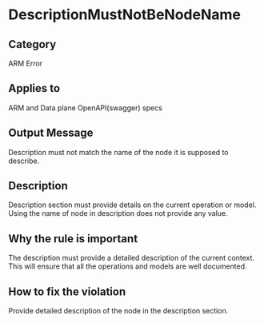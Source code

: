 # DescriptionMustNotBeNodeName

## Category

ARM Error

## Applies to

ARM and Data plane OpenAPI(swagger) specs

## Output Message

Description must not match the name of the node it is supposed to describe.

## Description

Description section must provide details on the current operation or model. Using the name of node in description does not provide any value.

## Why the rule is important

The description must provide a detailed description of the current context. This will ensure that all the operations and models are well documented.

## How to fix the violation

Provide detailed description of the node in the description section.
